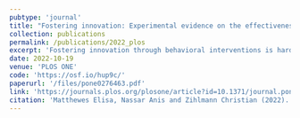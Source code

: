 ```yaml
---
pubtype: 'journal'
title: "Fostering innovation: Experimental evidence on the effectiveness of behavioral interventions"
collection: publications
permalink: /publications/2022_plos
excerpt: 'Fostering innovation through behavioral interventions is harder than previously thought.'
date: 2022-10-19
venue: 'PLOS ONE'
code: 'https://osf.io/hup9c/'
paperurl: '/files/pone0276463.pdf'
link: 'https://journals.plos.org/plosone/article?id=10.1371/journal.pone.0276463'
citation: 'Matthewes Elisa, Nassar Anis and Zihlmann Christian (2022). Fostering innovation: Experimental evidence on the effectiveness of behavioral interventions. PLoS ONE 17(10): e0276463.'
---
```


